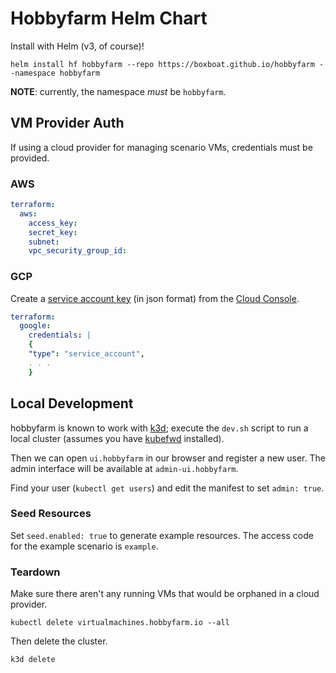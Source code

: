 # Hobbyfarm Helm Chart

Install with Helm (v3, of course)!

    helm install hf hobbyfarm --repo https://boxboat.github.io/hobbyfarm --namespace hobbyfarm

**NOTE**: currently, the namespace _must_ be `hobbyfarm`.

## VM Provider Auth

If using a cloud provider for managing scenario VMs, credentials must be provided.

### AWS

```yaml
terraform:
  aws:
    access_key:
    secret_key:
    subnet:
    vpc_security_group_id:
```

### GCP

Create a [service account key](https://cloud.google.com/iam/docs/creating-managing-service-account-keys) (in json format) from the [Cloud Console](https://console.cloud.google.com/apis/credentials/serviceaccountkey).

```yaml
terraform:
  google:
    credentials: | 
    {
    "type": "service_account",
    . . .
    }
```

## Local Development

hobbyfarm is known to work with [k3d](https://github.com/rancher/k3d);
execute the `dev.sh` script to run a local cluster (assumes you have [kubefwd](https://kubefwd.com) installed).

Then we can open `ui.hobbyfarm` in our browser and register a new user.
The admin interface will be available at `admin-ui.hobbyfarm`.

Find your user (`kubectl get users`) and edit the manifest to set `admin: true`.


### Seed Resources

Set `seed.enabled: true` to generate example resources.
The access code for the example scenario is `example`.


### Teardown

Make sure there aren't any running VMs that would be orphaned in a cloud provider.

    kubectl delete virtualmachines.hobbyfarm.io --all

Then delete the cluster.

    k3d delete
